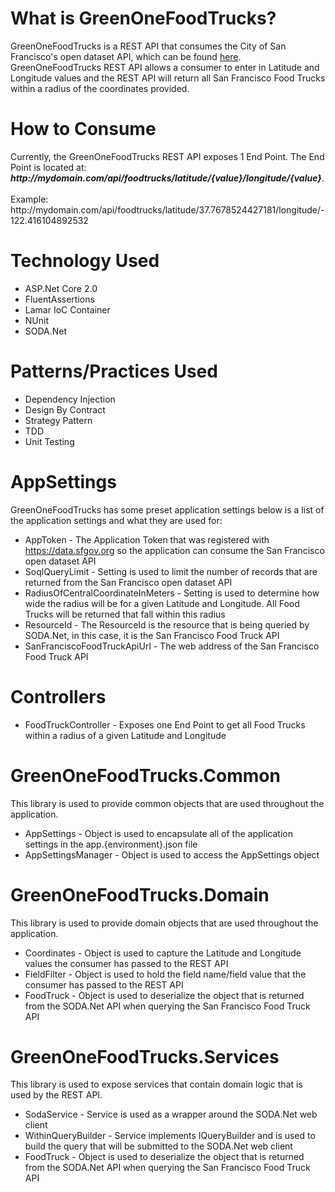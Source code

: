 <h1>What is GreenOneFoodTrucks?</h1>
GreenOneFoodTrucks is a REST API that consumes the City of San Francisco's open dataset API, which can be found <a href="https://data.sfgov.org/Economy-and-Community/Mobile-Food-Facility-Permit/rqzj-sfat/data" target="_blank">here</a>. GreenOneFoodTrucks REST API allows a consumer to enter in Latitude and Longitude values and the REST API will return all San Francisco Food Trucks within a radius of the coordinates provided.


<h1>How to Consume</h1>
Currently, the GreenOneFoodTrucks REST API exposes 1 End Point.  The End Point is located at: <b><i>http://mydomain.com/api/foodtrucks/latitude/{value}/longitude/{value}</i></b>.  <Br><Br>Example: <Br>
http://mydomain.com/api/foodtrucks/latitude/37.7678524427181/longitude/-122.416104892532



<h1>Technology Used</h1>
<ul>
	<li>ASP.Net Core 2.0</li>
	<li>FluentAssertions</li>
	<li>Lamar IoC Container</li>
	<li>NUnit</li>
	<li>SODA.Net</li>
</ul>


<h1>Patterns/Practices Used</h1>
<ul>
	<li>Dependency Injection</li>
	<li>Design By Contract</li>
	<li>Strategy Pattern</li>
	<li>TDD</li>
	<li>Unit Testing</li>
</ul>



<h1>AppSettings</h1>
GreenOneFoodTrucks has some preset application settings below is a list of the application settings and what they are used for:
<ul>
	<li>AppToken - The Application Token that was registered with <a href="https://data.sfgov.org" target="_blank">https://data.sfgov.org</a> so the application can consume the San Francisco open dataset API </li>
	<li>SoqlQueryLimit - Setting is used to limit the number of records that are returned from the San Francisco open dataset API</li>
	<li>RadiusOfCentralCoordinateInMeters - Setting is used to determine how wide the radius will be for a given Latitude and Longitude.  All Food Trucks will be returned that fall within this radius</li>
	<li>ResourceId - The ResourceId is the resource that is being queried by SODA.Net, in this case, it is the San Francisco Food Truck API</li>
	<li>SanFranciscoFoodTruckApiUrl - The web address of the San Francisco Food Truck API</li>
</ul>


<h1>Controllers</h1>
<ul>
	<li>FoodTruckController - Exposes one End Point to get all Food Trucks within a radius of a given Latitude and Longitude</li>
</ul>


<h1>GreenOneFoodTrucks.Common</h1>
This library is used to provide common objects that are used throughout the application. <br>
<ul>
	<li>AppSettings - Object is used to encapsulate all of the application settings in the app.{environment}.json file</li>
	<li>AppSettingsManager - Object is used to access the AppSettings object</li>
</ul>


<h1>GreenOneFoodTrucks.Domain</h1>
This library is used to provide domain objects that are used throughout the application. <br>
<ul>
	<li>Coordinates - Object is used to capture the Latitude and Longitude values the consumer has passed to the REST API</li>
	<li>FieldFilter - Object is used to hold the field name/field value that the consumer has passed to the REST API</li>
	<li>FoodTruck - Object is used to deserialize the object that is returned from the SODA.Net API when querying the San Francisco Food Truck API</li>
</ul>


<h1>GreenOneFoodTrucks.Services</h1>
This library is used to expose services that contain domain logic that is used by the REST API. <br>
<ul>
	<li>SodaService - Service is used as a wrapper around the SODA.Net web client</li>
	<li>WithinQueryBuilder - Service implements IQueryBuilder and is used to build the query that will be submitted to the SODA.Net web client</li>
	<li>FoodTruck - Object is used to deserialize the object that is returned from the SODA.Net API when querying the San Francisco Food Truck API</li>
</ul>